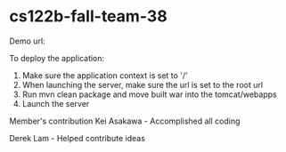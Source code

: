 # cs122b-fall-team-38

Demo url:


To deploy the application:
1. Make sure the application context is set to '/'
2. When launching the server, make sure the url is set to the root url
3. Run mvn clean package and move built war into the tomcat/webapps
4. Launch the server

Member's contribution
Kei Asakawa - Accomplished all coding

Derek Lam - Helped contribute ideas
